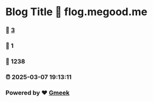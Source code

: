 # Blog Title :link: flog.megood.me 
### :page_facing_up: [3](flog.megood.me/tag.html) 
### :speech_balloon: 1 
### :hibiscus: 1238 
### :alarm_clock: 2025-03-07 19:13:11 
### Powered by :heart: [Gmeek](https://github.com/Meekdai/Gmeek)
